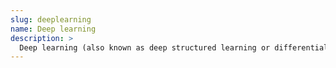 ```yaml
---
slug: deeplearning
name: Deep learning
description: >
  Deep learning (also known as deep structured learning or differential programming) is part of a broader family of machine learning methods based on artificial neural networks with representation learning. Learning can be supervised, semi-supervised or unsupervised.
---
```

